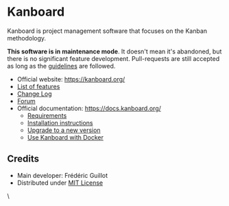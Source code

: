 Kanboard
========

Kanboard is project management software that focuses on the Kanban methodology.

**This software is in maintenance mode**.
It doesn't mean it's abandoned, but there is no significant feature development.
Pull-requests are still accepted as long as the [guidelines](.github/pull_request_template.md) are followed.

- Official website: <https://kanboard.org/>
- [List of features](https://kanboard.org/#features)
- [Change Log](https://github.com/kanboard/kanboard/blob/main/ChangeLog)
- [Forum](https://kanboard.discourse.group/)
- Official documentation: <https://docs.kanboard.org/>
    - [Requirements](https://docs.kanboard.org/en/latest/admin_guide/requirements.html)
    - [Installation instructions](https://docs.kanboard.org/en/latest/admin_guide/installation.html)
    - [Upgrade to a new version](https://docs.kanboard.org/en/latest/admin_guide/upgrade.html)
    - [Use Kanboard with Docker](https://docs.kanboard.org/en/latest/admin_guide/docker.html)

Credits
-------

- Main developer: Frédéric Guillot
- Distributed under [MIT License](https://github.com/kanboard/kanboard/blob/main/LICENSE)
 
\
